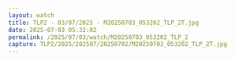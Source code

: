 ```yaml
---
layout: watch
title: TLP2 - 03/07/2025 - M20250703_053202_TLP_2T.jpg
date: 2025-07-03 05:32:02
permalink: /2025/07/03/watch/M20250703_053202_TLP_2
capture: TLP2/2025/202507/20250702/M20250703_053202_TLP_2T.jpg
---
```

